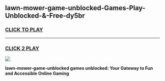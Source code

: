 
## lawn-mower-game-unblocked-Games-Play-Unblocked-&-Free-dy5br
<h3>
<a href="https://premium76.site?title=lawn-mower-game-unblocked&ref=24A">CLICK TO PLAY</a></h3>
<hr>

<h3>
<a href="https://premium76.site?title=lawn-mower-game-unblocked&ref=24A">CLICK 2 PLAY</a>
  
</h3>

<a href="https://premium76.site?title=lawn-mower-game-unblocked&ref=24A"><img src="https://clearcache.store/games.png"></a>


**lawn-mower-game-unblocked games unblocked: Your Gateway to Fun and Accessible Online Gaming**
